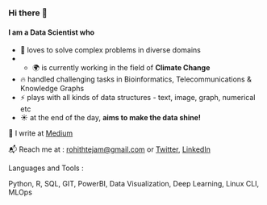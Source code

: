 
### Hi there 👋 

#### I am a Data Scientist who 
- :muscle: loves to solve complex problems in diverse domains
- - :earth_africa: is currently working in the field of **Climate Change**
- :fire: handled challenging tasks in Bioinformatics, Telecommunications & Knowledge Graphs
- :zap: plays with all kinds of data structures - text, image, graph, numerical etc
- :sunny: at the end of the day, **aims to make the data shine!**

:memo: I write at [Medium](https://medium.com/@rohithtejam)

:mailbox_with_mail: Reach me at : rohithtejam@gmail.com or [Twitter](https://twitter.com/rohithtejam), [LinkedIn](https://www.linkedin.com/in/rohithteja/)

Languages and Tools :

Python, R, SQL, GIT, PowerBI, Data Visualization, Deep Learning, Linux CLI, MLOps

<!--
**rohithteja/rohithteja** is a ✨ _special_ ✨ repository because its `README.md` (this file) appears on your GitHub profile.

Here are some ideas to get you started:

- 🔭 I’m currently working on ...
- 🌱 I’m currently learning ...
- 👯 I’m looking to collaborate on ...
- 🤔 I’m looking for help with ...
- 💬 Ask me about ...
- 📫 How to reach me: ...
- 😄 Pronouns: ...
- ⚡ Fun fact: ...
-->
